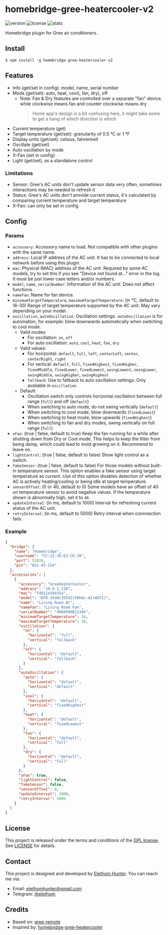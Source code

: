 # homebridge-gree-heatercooler-v2

![version](https://img.shields.io/npm/v/homebridge-gree-heatercooler-v2) ![license](https://img.shields.io/npm/l/homebridge-gree-heatercooler-v2) ![stats](https://img.shields.io/npm/dw/homebridge-gree-heatercooler-v2)

Homebridge plugin for Gree air conditioners.

## Install

```shell
$ npm install -g homebridge-gree-heatercooler-v2
```

## Features

* Info (get/set in config): model, name, serial number
* Mode (get/set): auto, heat, cool(, fan, dry), off
    * Note: Fan & Dry features are controlled over a separate "fan" device, while clockwise means fan and counter clockwise means dry
      > Home app's design is a bit confusing here, it might take some to get a hang of which direction is which
* Current temperature (get)
* Target temperature (get/set): granularity of 0.5 °C or 1 °F
* Display units (get/set): celsius, fahrenheit
* Oscillate (get/set)
* Auto oscillation by mode
* X-Fan (set in config)
* Light (get/set), as a standalone control

### Limitations

* Sensor: Gree's AC units don't update sensor data very often, sometimes interactions may be needed to refresh it
* Status: Gree's AC units don't provide current status, it's calculated by comparing current temperature and target temperature
* X-Fan: can only be set in config

## Config

### Params

* `accessory`: Accessory name to load. Not compatible with other plugins with the same name.
* `address`: Local IP address of the AC unit. It has to be connected to local network before using this plugin.
* `mac`: Physical (MAC) address of the AC unit. Required by some AC models, try to set this if you see "Device not found at..." error in the log. It must be just lower case letters and/or numbers.  
* `model`, `name`, `serialNumber`: Information of the AC unit. Does not affect functions.
* `nameFan`: Name for fan device.
* `minimumTargetTemperature`, `maximumTargetTemperature`: (in °C, default to 16-30) Range of target temperature supported by the AC unit. May vary depending on your model.
* `oscillation`, `autoOscillation`: Oscillation settings. `autoOscillation` is for automation, for example: blow downwards automatically when switching to cool mode.
  * Valid modes
    * For oscillation: `on`, `off`
    * For auto oscillation: `auto`, `cool`, `heat`, `fan`, `dry`
  * Valid values:
    * For horizontal: `default`, `full`, `left`, `centerLeft`, `center`, `centerRight`, `right`
    * For vertical: `default`, `full`, `fixedHighest`, `fixedHigher`, `fixedMiddle`, `fixedLower`, `fixedLowest`, `swingLowest`, `swingLower`, `swingMiddle`, `swingHigher`, `swingHighest`
    * `fallback`: Use to fallback to auto oscillation settings. Only available in `oscillation`
  * Default:
    * Oscillation switch only controls horizontal oscillation between full range (`full`) and off (`default`)
    * When switching to auto mode, do not swing vertically (`default`)
    * When switching to cool mode, blow downwards (`fixedLowest`)
    * When switching to heat mode, blow upwards (`fixedHighest`)
    * When switching to fan and dry modes, swing vertically on full range (`full`)
* `xFan`: (true | false, default to true) Keep the fan running for a while after shutting down from Dry or Cool mode. This helps to keep the filter from being damp, which could lead to mold growing on it. Recommend to leave on.
* `lightControl`: (true | false, default to false) Show light control as a switch.
* `fakeSensor`: (true | false, default to false) For those models without built-in temperature sensor. This option enables a fake sensor using target temperature as current. Use of this option disables detection of whether AC is actively heating/cooling or being idle at target temperature.
* `sensorOffset`: (0 or 40, default to 0) Some models have an offset of 40 on temperature sensor to avoid negative values. If the temperature shown is abnormally high, set it to `40`.
* `updateInterval`: (in ms, default to 1000) Interval for refreshing current status of the AC unit.
* `retryInterval`: (in ms, default to 5000) Retry interval when connnection fails.

### Example

```json
{
  "bridge": {
    "name": "Homebridge",
    "username": "CC:22:3D:E3:CE:30",
    "port": 51826,
    "pin": "031-45-154"
  },
  "accessories": [
    {
      "accessory": "GreeHeaterCooler",
      "address": "10.0.1.128",
      "mac": "f4911e504354",    
      "model": "KFR-35GW(35592)FNhAc-A1(WIFI)",
      "name": "Living Room AC",
      "nameFan": "Living Room Fan",
      "serialNumber": "4R0099H012345",
      "minimumTargetTemperature": 16,
      "maximumTargetTemperature": 30,
      "oscillation": {
        "on": {
          "horizontal": "full",
          "vertical": "fallback"
        },
        "off": {
          "horizontal": "default",
          "vertical": "fallback"
        }
      },
      "autoOscillation": {
        "auto": {
          "horizontal": "default",
          "vertical": "default"
        },
        "cool": {
          "horizontal": "default",
          "vertical": "fixedHighest"
        },
        "heat": {
          "horizontal": "default",
          "vertical": "fixedLowest"
        },
        "fan": {
          "horizontal": "default",
          "vertical": "full"
        },
        "dry": {
          "horizontal": "default",
          "vertical": "full"
        }
      },
      "xFan": true,
      "lightControl": false,
      "fakeSensor": false,
      "sensorOffset": 0,
      "updateInterval": 1000,
      "retryInterval": 5000
    }
  ]
}
```

## License

This project is released under the terms and conditions of the [GPL license](https://www.gnu.org/licenses/#GPL). See [LICENSE](/LICENSE) for details.

## Contact

This project is designed and developed by [Elethom Hunter](http://github.com/Elethom). You can reach me via:

* Email: elethomhunter@gmail.com
* Telegram: [@elethom](http://telegram.me/elethom)

## Credits

* Based on: [gree-remote](https://github.com/tomikaa87/gree-remote)
* Inspired by: [homebridge-gree-heatercooler](https://github.com/ddenisyuk/homebridge-gree-heatercooler)
